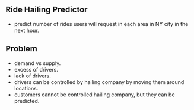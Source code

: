 ## Ride Hailing Predictor
- predict number of rides users will request in each area in NY city in the next hour.

## Problem
- demand vs supply.
- excess of drivers. 
- lack of drivers. 
- drivers can be controlled by hailing company by moving them around locations.
- customers cannot be controlled hailing company, but they can be predicted.